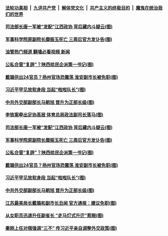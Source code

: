 ####  [法轮功真相](../../../../basic/blob/master/README.md?t=01160812) &nbsp;|&nbsp; [九评共产党](../../../../9ping.md/blob/master/README.md?t=01160812) &nbsp;|&nbsp; [解体党文化](../../../../jtdwh.md/blob/master/README.md?t=01160812)  &nbsp;|&nbsp; [共产主义的终极目的](../../../../gczydzjmd.md/blob/master/README.md?t=01160812) &nbsp;|&nbsp; [魔鬼在统治我们的世界](../../../../mgztzwmdsj.md/blob/master/README.md?t=01160812) 

#### [司法部长唐一军被“发配”江西政协 背后藏内斗疑云(图)](../pages/p2/1026568.md?t=01160812) 

#### [军事科学院原副院长糜振玉死亡 三周后官方发讣告(图)](../pages/p2/1026560.md?t=01160812) 

#### [油管热门频道 翻墙必看视频 新闻](http://129.146.143.75:81/youtube.html?01160812)

#### [公私合营“复辟”？陕西给民企派第一书记(图)](../pages/p2/1026493.md?t=01160812) 

#### [戴璐供出24官员？扬州官场恐震荡 淮安副市长被免职(图)](../pages/p2/1026499.md?t=01160812) 

#### [习近平罕见放软身段 当起“啦啦队长”(图)](../pages/p2/1026480.md?t=01160812) 

#### [中共外交部副部长马朝旭 晋升为正部长级(图)](../pages/p2/1026423.md?t=01160812) 

#### [李铁案牵出足协高层 体育总局政法副司长落马(图)](../pages/p2/1026586.md?t=01160812) 

#### [司法部长唐一军被“发配”江西政协 背后藏内斗疑云(图)](../pages/p2/1026568.md?t=01160812) 


#### [军事科学院原副院长糜振玉死亡 三周后官方发讣告(图)](../pages/p2/1026560.md?t=01160812) 



#### [公私合营“复辟”？陕西给民企派第一书记(图)](../pages/p2/1026493.md?t=01160812) 

#### [戴璐供出24官员？扬州官场恐震荡 淮安副市长被免职(图)](../pages/p2/1026499.md?t=01160812) 


#### [习近平罕见放软身段 当起“啦啦队长”(图)](../pages/p2/1026480.md?t=01160812) 



#### [中共外交部副部长马朝旭 晋升为正部长级(图)](../pages/p2/1026423.md?t=01160812) 


#### [江苏最美局长戴璐和副市长丑闻 官方通报：建议免职(图)](../pages/p2/1026416.md?t=01160812) 


#### [从女职员迅速升任副省长 “走马灯式升迁”惹眼(图)](../pages/p2/1026388.md?t=01160812) 

#### [秦刚上任对俄强调“三不” 传习近平亲自调整外交政策(图)](../pages/p2/1026391.md?t=01160812) 



<img src='http://gfw-breaker.win/goodnews/indexes/p2.md' width='0px' height='0px'/>
